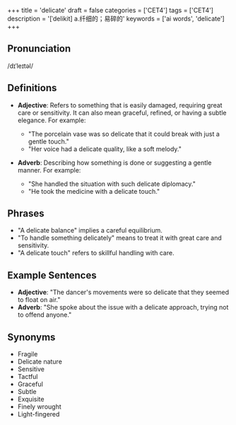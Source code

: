 +++
title = 'delicate'
draft = false
categories = ['CET4']
tags = ['CET4']
description = '[ˈdelikit] a.纤细的；易碎的'
keywords = ['ai words', 'delicate']
+++

## Pronunciation
/dɪˈleɪtəl/

## Definitions
- **Adjective**: Refers to something that is easily damaged, requiring great care or sensitivity. It can also mean graceful, refined, or having a subtle elegance. For example:
  - "The porcelain vase was so delicate that it could break with just a gentle touch."
  - "Her voice had a delicate quality, like a soft melody."

- **Adverb**: Describing how something is done or suggesting a gentle manner. For example:
  - "She handled the situation with such delicate diplomacy."
  - "He took the medicine with a delicate touch."

## Phrases
- "A delicate balance" implies a careful equilibrium.
- "To handle something delicately" means to treat it with great care and sensitivity.
- "A delicate touch" refers to skillful handling with care.

## Example Sentences
- **Adjective**: "The dancer's movements were so delicate that they seemed to float on air."
- **Adverb**: "She spoke about the issue with a delicate approach, trying not to offend anyone."

## Synonyms
- Fragile
- Delicate nature
- Sensitive
- Tactful
- Graceful
- Subtle
- Exquisite
- Finely wrought
- Light-fingered
